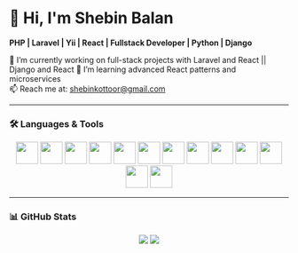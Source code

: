 # 👋 Hi, I'm Shebin Balan

**PHP | Laravel | Yii | React | Fullstack Developer | Python | Django**

🔭 I’m currently working on full-stack projects with Laravel and React || Django and React
🌱 I’m learning advanced React patterns and microservices  
📫 Reach me at: shebinkottoor@gmail.com  


---

### 🛠️ Languages & Tools

<p align="center">
  <!-- Backend & Fullstack -->
  <img src="https://cdn.jsdelivr.net/gh/devicons/devicon/icons/php/php-original.svg" width="40"/>
  <img src="https://cdn.worldvectorlogo.com/logos/laravel-2.svg" width="40"/>
  <img src="https://cdn.jsdelivr.net/gh/devicons/devicon/icons/yii/yii-original.svg" width="40"/>
  <img src="https://cdn.jsdelivr.net/gh/devicons/devicon/icons/python/python-original.svg" width="40"/>
  <img src="https://cdn.jsdelivr.net/gh/devicons/devicon/icons/django/django-plain.svg" width="40"/>

  <!-- Frontend -->
 <img src="https://cdn.jsdelivr.net/gh/devicons/devicon/icons/react/react-original.svg" width="40"/>
  <img src="https://cdn.jsdelivr.net/gh/devicons/devicon/icons/html5/html5-original.svg" width="40"/>
  <img src="https://cdn.jsdelivr.net/gh/devicons/devicon/icons/css3/css3-original.svg" width="40"/>
  <img src="https://cdn.jsdelivr.net/gh/devicons/devicon/icons/javascript/javascript-original.svg" width="40"/>
  <img src="https://cdn.jsdelivr.net/gh/devicons/devicon/icons/bootstrap/bootstrap-original.svg" width="40"/>

  <!-- Databases -->
  <img src="https://cdn.jsdelivr.net/gh/devicons/devicon/icons/mysql/mysql-original.svg" width="40"/>
  <img src="https://cdn.jsdelivr.net/gh/devicons/devicon/icons/postgresql/postgresql-original.svg" width="40"/>

  <!-- Tools -->
  <img src="https://cdn.jsdelivr.net/gh/devicons/devicon/icons/github/github-original.svg" width="40"/>
</p>

---

### 📊 GitHub Stats

<p align="center">
  <img src="https://github-readme-stats.vercel.app/api?username=yourusername&show_icons=true&theme=tokyonight" />
  <img src="https://github-readme-stats.vercel.app/api/top-langs/?username=yourusername&layout=compact&theme=tokyonight" />
</p>
